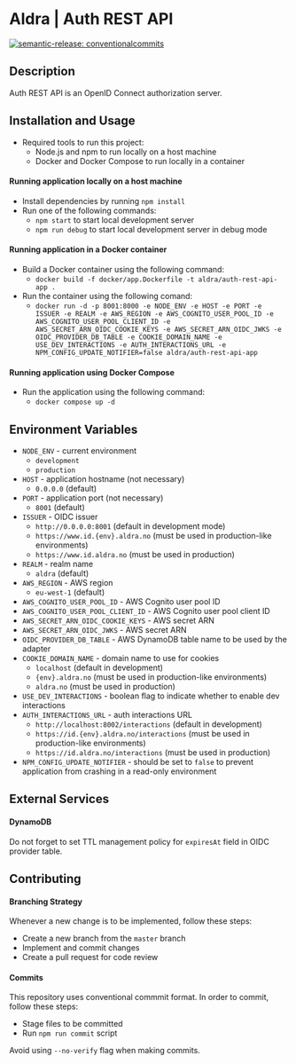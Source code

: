 # Aldra | Auth REST API

[![semantic-release: conventionalcommits](https://img.shields.io/badge/semantic--release-conventionalcommits-e10079?logo=semantic-release)](https://github.com/semantic-release/semantic-release)

## Description

Auth REST API is an OpenID Connect authorization server.

## Installation and Usage

- Required tools to run this project:
  - Node.js and npm to run locally on a host machine
  - Docker and Docker Compose to run locally in a container

#### Running application locally on a host machine

- Install dependencies by running `npm install`
- Run one of the following commands:
  - `npm start` to start local development server
  - `npm run debug` to start local development server in debug mode

#### Running application in a Docker container

- Build a Docker container using the following command:
  - `docker build -f docker/app.Dockerfile -t aldra/auth-rest-api-app .`
- Run the container using the following comand:
  - `docker run -d -p 8001:8000 -e NODE_ENV -e HOST -e PORT -e ISSUER -e REALM -e AWS_REGION -e AWS_COGNITO_USER_POOL_ID -e AWS_COGNITO_USER_POOL_CLIENT_ID -e AWS_SECRET_ARN_OIDC_COOKIE_KEYS -e AWS_SECRET_ARN_OIDC_JWKS -e OIDC_PROVIDER_DB_TABLE -e COOKIE_DOMAIN_NAME -e USE_DEV_INTERACTIONS -e AUTH_INTERACTIONS_URL -e NPM_CONFIG_UPDATE_NOTIFIER=false aldra/auth-rest-api-app`

#### Running application using Docker Compose

- Run the application using the following command:
  - `docker compose up -d`

## Environment Variables

- `NODE_ENV` - current environment
  - `development`
  - `production`
- `HOST` - application hostname (not necessary)
  - `0.0.0.0` (default)
- `PORT` - application port (not necessary)
  - `8001` (default)
- `ISSUER` - OIDC issuer
  - `http://0.0.0.0:8001` (default in development mode)
  - `https://www.id.{env}.aldra.no` (must be used in production-like environments)
  - `https://www.id.aldra.no` (must be used in production)
- `REALM` - realm name
  - `aldra` (default)
- `AWS_REGION` - AWS region
  - `eu-west-1` (default)
- `AWS_COGNITO_USER_POOL_ID` - AWS Cognito user pool ID
- `AWS_COGNITO_USER_POOL_CLIENT_ID` - AWS Cognito user pool client ID
- `AWS_SECRET_ARN_OIDC_COOKIE_KEYS` - AWS secret ARN
- `AWS_SECRET_ARN_OIDC_JWKS` - AWS secret ARN
- `OIDC_PROVIDER_DB_TABLE` - AWS DynamoDB table name to be used by the adapter
- `COOKIE_DOMAIN_NAME` - domain name to use for cookies
  - `localhost` (default in development)
  - `{env}.aldra.no` (must be used in production-like environments)
  - `aldra.no` (must be used in production)
- `USE_DEV_INTERACTIONS` - boolean flag to indicate whether to enable dev interactions
- `AUTH_INTERACTIONS_URL` - auth interactions URL
  - `http://localhost:8002/interactions` (default in development)
  - `https://id.{env}.aldra.no/interactions` (must be used in production-like environments)
  - `https://id.aldra.no/interactions` (must be used in production)
- `NPM_CONFIG_UPDATE_NOTIFIER` - should be set to `false` to prevent application from crashing in a read-only environment

## External Services

#### DynamoDB

Do not forget to set TTL management policy for `expiresAt` field in OIDC provider table.

## Contributing

#### Branching Strategy

Whenever a new change is to be implemented, follow these steps:
  - Create a new branch from the `master` branch
  - Implement and commit changes
  - Create a pull request for code review

#### Commits

This repository uses conventional commmit format. In order to commit, follow these steps:
  - Stage files to be committed
  - Run `npm run commit` script

Avoid using `--no-verify` flag when making commits.
